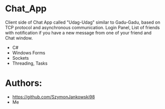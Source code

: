 # Chat_App
  Client side of Chat App called "Udag-Udag" similar to Gadu-Gadu, based on TCP protocol and asynchronous communication.
  Login Panel, List of friends with notification if you have a new message from one of your friend and Chat window.
  
  - C#
  - Windows Forms
  - Sockets
  - Threading, Tasks
  
# Authors: 
  - https://github.com/SzymonJankowski98 
  - Me
